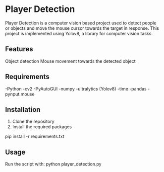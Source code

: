 # Player Detection
Player Detection is a computer vision based project used to detect people or objects and move the mouse cursor towards the target in response. This project is implemented using Yolov8, a library for computer vision tasks.

## Features
Object detection
Mouse movement towards the detected object


## Requirements
-Python 
-cv2
-PyAutoGUI
-numpy
-ultralytics (Yolov8)
-time
-pandas
-pynput.mouse


## Installation
1. Clone the repository
2. Install the required packages

pip install -r requirements.txt

## Usage
Run the script with:
python player_detection.py
  

